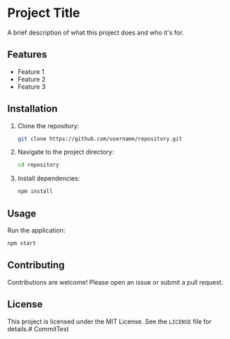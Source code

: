 # Project Title

A brief description of what this project does and who it's for.

## Features

- Feature 1
- Feature 2
- Feature 3

## Installation

1. Clone the repository:
    ```bash
    git clone https://github.com/username/repository.git
    ```
2. Navigate to the project directory:
    ```bash
    cd repository
    ```
3. Install dependencies:
    ```bash
    npm install
    ```

## Usage

Run the application:
```bash
npm start
```

## Contributing

Contributions are welcome! Please open an issue or submit a pull request.

## License

This project is licensed under the MIT License. See the `LICENSE` file for details.#   C o m m i t T e s t  
 